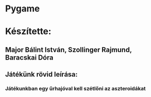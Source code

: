 # Pygame
# Készítette:
  ## Major Bálint István, Szollinger Rajmund, Baracskai Dóra

## Játékünk rövid leírása:
  ### Játékunkban egy űrhajóval kell szétlőni az aszteroidákat
